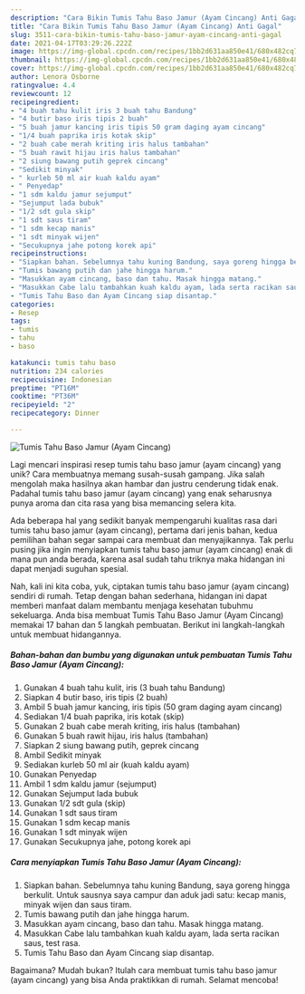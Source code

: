 ```yaml
---
description: "Cara Bikin Tumis Tahu Baso Jamur (Ayam Cincang) Anti Gagal"
title: "Cara Bikin Tumis Tahu Baso Jamur (Ayam Cincang) Anti Gagal"
slug: 3511-cara-bikin-tumis-tahu-baso-jamur-ayam-cincang-anti-gagal
date: 2021-04-17T03:29:26.222Z
image: https://img-global.cpcdn.com/recipes/1bb2d631aa850e41/680x482cq70/tumis-tahu-baso-jamur-ayam-cincang-foto-resep-utama.jpg
thumbnail: https://img-global.cpcdn.com/recipes/1bb2d631aa850e41/680x482cq70/tumis-tahu-baso-jamur-ayam-cincang-foto-resep-utama.jpg
cover: https://img-global.cpcdn.com/recipes/1bb2d631aa850e41/680x482cq70/tumis-tahu-baso-jamur-ayam-cincang-foto-resep-utama.jpg
author: Lenora Osborne
ratingvalue: 4.4
reviewcount: 12
recipeingredient:
- "4 buah tahu kulit iris 3 buah tahu Bandung"
- "4 butir baso iris tipis 2 buah"
- "5 buah jamur kancing iris tipis 50 gram daging ayam cincang"
- "1/4 buah paprika iris kotak skip"
- "2 buah cabe merah kriting iris halus tambahan"
- "5 buah rawit hijau iris halus tambahan"
- "2 siung bawang putih geprek cincang"
- "Sedikit minyak"
- " kurleb 50 ml air kuah kaldu ayam"
- " Penyedap"
- "1 sdm kaldu jamur sejumput"
- "Sejumput lada bubuk"
- "1/2 sdt gula skip"
- "1 sdt saus tiram"
- "1 sdm kecap manis"
- "1 sdt minyak wijen"
- "Secukupnya jahe potong korek api"
recipeinstructions:
- "Siapkan bahan. Sebelumnya tahu kuning Bandung, saya goreng hingga berkulit. Untuk sausnya saya campur dan aduk jadi satu: kecap manis, minyak wijen dan saus tiram."
- "Tumis bawang putih dan jahe hingga harum."
- "Masukkan ayam cincang, baso dan tahu. Masak hingga matang."
- "Masukkan Cabe lalu tambahkan kuah kaldu ayam, lada serta racikan saus, test rasa."
- "Tumis Tahu Baso dan Ayam Cincang siap disantap."
categories:
- Resep
tags:
- tumis
- tahu
- baso

katakunci: tumis tahu baso 
nutrition: 234 calories
recipecuisine: Indonesian
preptime: "PT16M"
cooktime: "PT36M"
recipeyield: "2"
recipecategory: Dinner

---
```



![Tumis Tahu Baso Jamur (Ayam Cincang)](https://img-global.cpcdn.com/recipes/1bb2d631aa850e41/680x482cq70/tumis-tahu-baso-jamur-ayam-cincang-foto-resep-utama.jpg)

Lagi mencari inspirasi resep tumis tahu baso jamur (ayam cincang) yang unik? Cara membuatnya memang susah-susah gampang. Jika salah mengolah maka hasilnya akan hambar dan justru cenderung tidak enak. Padahal tumis tahu baso jamur (ayam cincang) yang enak seharusnya punya aroma dan cita rasa yang bisa memancing selera kita.



Ada beberapa hal yang sedikit banyak mempengaruhi kualitas rasa dari tumis tahu baso jamur (ayam cincang), pertama dari jenis bahan, kedua pemilihan bahan segar sampai cara membuat dan menyajikannya. Tak perlu pusing jika ingin menyiapkan tumis tahu baso jamur (ayam cincang) enak di mana pun anda berada, karena asal sudah tahu triknya maka hidangan ini dapat menjadi suguhan spesial.


Nah, kali ini kita coba, yuk, ciptakan tumis tahu baso jamur (ayam cincang) sendiri di rumah. Tetap dengan bahan sederhana, hidangan ini dapat memberi manfaat dalam membantu menjaga kesehatan tubuhmu sekeluarga. Anda bisa membuat Tumis Tahu Baso Jamur (Ayam Cincang) memakai 17 bahan dan 5 langkah pembuatan. Berikut ini langkah-langkah untuk membuat hidangannya.

<!--inarticleads1-->

##### Bahan-bahan dan bumbu yang digunakan untuk pembuatan Tumis Tahu Baso Jamur (Ayam Cincang):

1. Gunakan 4 buah tahu kulit, iris (3 buah tahu Bandung)
1. Siapkan 4 butir baso, iris tipis (2 buah)
1. Ambil 5 buah jamur kancing, iris tipis (50 gram daging ayam cincang)
1. Sediakan 1/4 buah paprika, iris kotak (skip)
1. Gunakan 2 buah cabe merah kriting, iris halus (tambahan)
1. Gunakan 5 buah rawit hijau, iris halus (tambahan)
1. Siapkan 2 siung bawang putih, geprek cincang
1. Ambil Sedikit minyak
1. Sediakan  kurleb 50 ml air (kuah kaldu ayam)
1. Gunakan  Penyedap
1. Ambil 1 sdm kaldu jamur (sejumput)
1. Gunakan Sejumput lada bubuk
1. Gunakan 1/2 sdt gula (skip)
1. Gunakan 1 sdt saus tiram
1. Gunakan 1 sdm kecap manis
1. Gunakan 1 sdt minyak wijen
1. Gunakan Secukupnya jahe, potong korek api




<!--inarticleads2-->

##### Cara menyiapkan Tumis Tahu Baso Jamur (Ayam Cincang):

1. Siapkan bahan. Sebelumnya tahu kuning Bandung, saya goreng hingga berkulit. Untuk sausnya saya campur dan aduk jadi satu: kecap manis, minyak wijen dan saus tiram.
1. Tumis bawang putih dan jahe hingga harum.
1. Masukkan ayam cincang, baso dan tahu. Masak hingga matang.
1. Masukkan Cabe lalu tambahkan kuah kaldu ayam, lada serta racikan saus, test rasa.
1. Tumis Tahu Baso dan Ayam Cincang siap disantap.




Bagaimana? Mudah bukan? Itulah cara membuat tumis tahu baso jamur (ayam cincang) yang bisa Anda praktikkan di rumah. Selamat mencoba!
